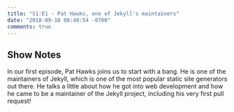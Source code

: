 ```yaml
---
title: "S1:E1 - Pat Hawks, one of Jekyll's maintainers"
date: "2018-09-18 08:40:54 -0700"
comments: true
---
```


## Show Notes

In our first episode, Pat Hawks joins us to start with a bang. He is one of the maintainers of Jekyll, which is one of the most popular static site generators out there. He talks a little about how he got into web development and how he came to be a maintainer of the Jekyll project, including his very first pull request!

<!-- more -->

